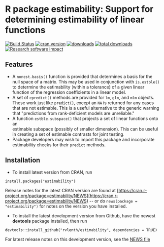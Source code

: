 R package **estimability**: Support for determining estimability of linear functions
====

[![Build Status](https://travis-ci.org/rvlenth/estimability.svg?branch=master)](https://travis-ci.org/rvlenth/estimability)
[![cran version](http://www.r-pkg.org/badges/version/estimability)](https://cran.r-project.org/package=estimability)
[![downloads](http://cranlogs.r-pkg.org/badges/estimability)](http://cranlogs.r-pkg.org/badges/estimability)
[![total downloads](http://cranlogs.r-pkg.org/badges/grand-total/estimability)](http://cranlogs.r-pkg.org/badges/grand-total/estimability)
[![Research software impact](http://depsy.org/api/package/cran/estimability/badge.svg)](http://depsy.org/package/r/estimability)


## Features
 * A `nonest.basis()` function is provided that determines a basis for the null
   space of a matrix. This may be used in conjunction with `is.estble()` to
   determine the estimability (within a tolerance) of a given linear function of
   the regression coefficients in a linear model.
 * A set of `epredict()` methods are provided for `lm`, `glm`, and `mlm` objects.
   These work just like `predict()`, except an `NA` is returned for any cases that
   are not estimable. This is a useful alternative to the generic warning that
   "predictions from rank-deficient models are unreliable."
 * A function `estble.subspace()` that projects a set of linear functions onto an  
   estimable subspace (possibly of smaller dimension). This can be useful in
   creating a set of estimable contrasts for joint testing.
 * Package developers may wish to import this package and incorporate
   estimability checks for their `predict` methods.

## Installation
 * To install latest version from CRAN, run 
```
install.packages("estimability")
```
Release notes for the latest CRAN version are found at [https://cran.r-project.org/package=estimability/NEWS](https://cran.r-project.org/package=estimability/NEWS) -- or do `news(package = "estimability")` for notes on the version you have installed.

* To install the latest development version from Github, have the newest **devtools** package installed, then run
```
devtools::install_github("rvlenth/estimability", dependencies = TRUE)
```
For latest release notes on this development version, see the [NEWS file](https://github.com/rvlenth/estimability/blob/master/inst/NEWS)
